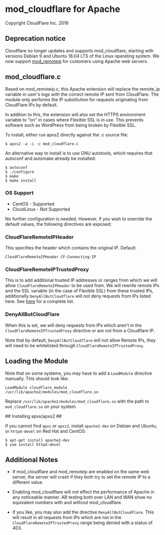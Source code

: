 # mod_cloudflare for Apache #
Copyright CloudFlare Inc. 2016

## Deprecation notice ##

Cloudflare no longer updates and supports mod_cloudflare, starting with versions Debian 9 and Ubuntu 18.04 LTS of the Linux operating system. We now support [mod_remoteip](https://support.cloudflare.com/hc/articles/200170786#C5XWe97z77b3XZV) for customers using Apache web servers.

## mod_cloudflare.c ##

Based on mod_remoteip.c, this Apache extension will replace the remote_ip variable in user's logs with the correct remote IP sent from CloudFlare. The module only performs the IP substitution for requests originating from CloudFlare IPs by default.

In addition to this, the extension will also set the HTTPS environment variable to "on" in cases where Flexible SSL is in use. This prevents software such as WordPress from being broken by Flexible SSL.

To install, either run apxs2 directly against the .c source file:

    $ apxs2 -a -i -c mod_cloudflare.c

An alternative way to install is to use GNU autotools, which requires that autoconf and automake already be installed:

    $ autoconf
    $ ./configure
    $ make
    $ make install
    
### OS Support ###

- CentOS - Supported
- CloudLinux - Not Supported

No further configuration is needed. However, if you wish to override the default values, the following directives are exposed:

### CloudFlareRemoteIPHeader ###

This specifies the header which contains the original IP. Default:

    CloudFlareRemoteIPHeader CF-Connecting-IP

### CloudFlareRemoteIPTrustedProxy ###

This is to add additional trusted IP addresses or ranges from which we will allow `CloudFlareRemoteIPHeader` to be used from. We will rewrite remote IPs and the SSL variable (in the case of Flexible SSL) from these trusted IPs, additionally `DenyAllButCloudflare` will not deny requests from IPs listed here. See [here][1] for a complete list.

### DenyAllButCloudFlare ###

When this is set, we will deny requests from IPs which aren't in the `CloudFlareRemoteIPTrustedProxy` directive or are not from a Cloudflare IP.

Note that by default, `DenyAllButCloudflare` will not allow Remote IPs, they will need to be whitelisted through `CloudFlareRemoteIPTrustedProxy`.

## Loading the Module ##

Note that on some systems, you may have to add a `LoadModule` directive manually. This should look like:

    LoadModule cloudflare_module /usr/lib/apache2/modules/mod_cloudflare.so

Replace `/usr/lib/apache2/modules/mod_cloudflare.so` with the path to `mod_cloudflare.so` on your system.

## Installing apxs/apxs2 ##

If you cannot find `apxs` or `apxs2`, install `apache2-dev` on Debian and Ubuntu, or `httpd-devel` on Red Hat and CentOS:

    $ apt-get install apache2-dev
    $ yum install httpd-devel

## Additional Notes ##

- If mod\_cloudflare and mod\_remoteip are enabled on the same web server, the server will crash if they both try to set the remote IP to a different value.
- Enabling mod\_cloudflare will not effect the performance of Apache in any noticeable manner. AB testing both over LAN and WAN show no equivalent numbers with and without mod\_cloudflare.
- If you like, you may also add the directive `DenyAllButCloudFlare`. This will result in all requests from IPs which are not in the `CloudFlareRemoteIPTrustedProxy` range being denied with a status of 403.

  [1]: https://www.cloudflare.com/ips
